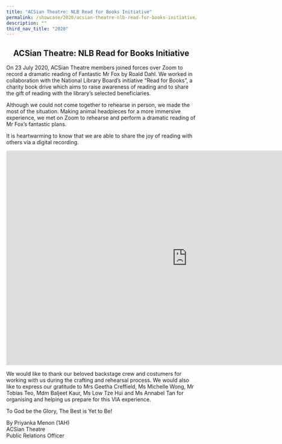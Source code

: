 ```yaml
---
title: "ACSian Theatre: NLB Read for Books Initiative"
permalink: /showcase/2020/acsian-theatre-nlb-read-for-books-initiative/
description: ""
third_nav_title: "2020"
---
```

## <center> ACSian Theatre: NLB Read for Books Initiative </center>

On 23 July 2020, ACSian Theatre members joined forces over Zoom to record a dramatic reading of Fantastic Mr Fox by Roald Dahl. We worked in collaboration with the National Library Board’s initiative “Read for Books”, a charity book drive which aims to raise awareness of reading and to share the gift of reading with the library’s selected beneficiaries.

Although we could not come together to rehearse in person, we made the most of the situation. Making animal headpieces for a more immersive experience, we met on Zoom to rehearse and perform a dramatic reading of Mr Fox’s fantastic plans.

It is heartwarming to know that we are able to share the joy of reading with others via a digital recording.

<iframe allowfullscreen="true" height="569" width="960" frameborder="0" src="https://docs.google.com/presentation/d/e/2PACX-1vS4hHAN0gjiarytZ_D4wqNoGWBJkGZByk_ExmoUc34n1rFX8vK9ubSghrCxinBgoPMM6gwnVKUAoUPe/embed?start=false&amp;loop=false&amp;delayms=3000"></iframe>

We would like to thank our beloved backstage crew and costumers for working with us during the crafting and rehearsal process. We would also like to express our gratitude to Mrs Geetha Creffield, Ms Michelle Wong, Mr Tobias Teo, Mdm Baljeet Kaur, Ms Low Tze Hui and Ms Annabel Tan for organising and helping us prepare for this VIA experience.

  

To God be the Glory, The Best is Yet to Be!

  

By Priyanka Menon (1AH)<br>
ACSian Theatre<br>
Public Relations Officer